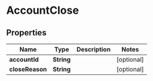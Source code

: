 

# AccountClose


## Properties

| Name | Type | Description | Notes |
|------------ | ------------- | ------------- | -------------|
|**accountId** | **String** |  |  [optional] |
|**closeReason** | **String** |  |  [optional] |



